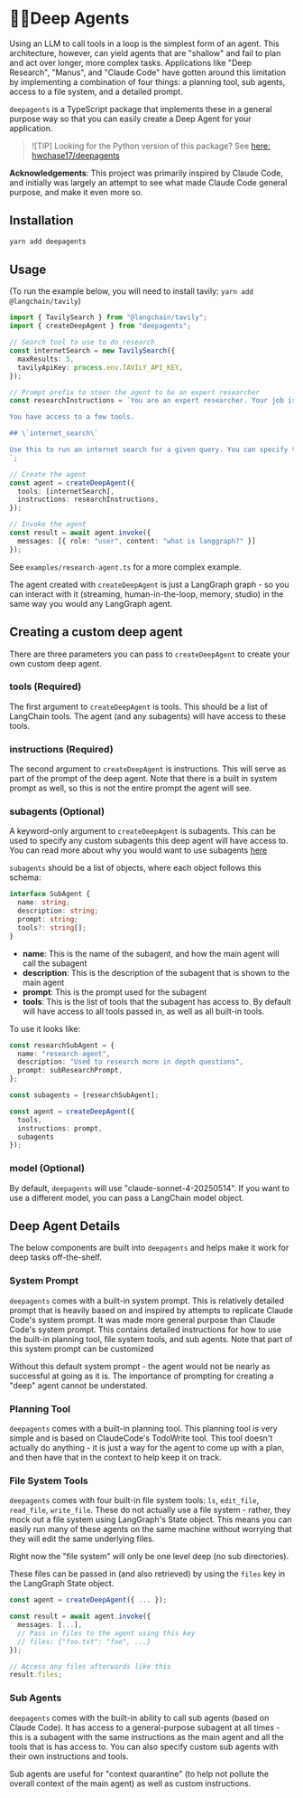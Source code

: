# 🧠🤖Deep Agents

Using an LLM to call tools in a loop is the simplest form of an agent. This architecture, however, can yield agents that are "shallow" and fail to plan and act over longer, more complex tasks. Applications like "Deep Research", "Manus", and "Claude Code" have gotten around this limitation by implementing a combination of four things: a planning tool, sub agents, access to a file system, and a detailed prompt.

`deepagents` is a TypeScript package that implements these in a general purpose way so that you can easily create a Deep Agent for your application.

> ![TIP]
> Looking for the Python version of this package? See [here: hwchase17/deepagents](https://github.com/hwchase17/deepagents)

**Acknowledgements**: This project was primarily inspired by Claude Code, and initially was largely an attempt to see what made Claude Code general purpose, and make it even more so.

## Installation

```bash
yarn add deepagents
```

## Usage

(To run the example below, you will need to install tavily: `yarn add @langchain/tavily`)

```typescript
import { TavilySearch } from "@langchain/tavily";
import { createDeepAgent } from "deepagents";

// Search tool to use to do research
const internetSearch = new TavilySearch({
  maxResults: 5,
  tavilyApiKey: process.env.TAVILY_API_KEY,
});

// Prompt prefix to steer the agent to be an expert researcher
const researchInstructions = `You are an expert researcher. Your job is to conduct thorough research, and then write a polished report.

You have access to a few tools.

## \`internet_search\`

Use this to run an internet search for a given query. You can specify the number of results, the topic, and whether raw content should be included.
`;

// Create the agent
const agent = createDeepAgent({
  tools: [internetSearch],
  instructions: researchInstructions,
});

// Invoke the agent
const result = await agent.invoke({
  messages: [{ role: "user", content: "what is langgraph?" }]
});
```

See `examples/research-agent.ts` for a more complex example.

The agent created with `createDeepAgent` is just a LangGraph graph - so you can interact with it (streaming, human-in-the-loop, memory, studio) in the same way you would any LangGraph agent.

## Creating a custom deep agent

There are three parameters you can pass to `createDeepAgent` to create your own custom deep agent.

### tools (Required)

The first argument to `createDeepAgent` is tools. This should be a list of LangChain tools. The agent (and any subagents) will have access to these tools.

### instructions (Required)

The second argument to `createDeepAgent` is instructions. This will serve as part of the prompt of the deep agent. Note that there is a built in system prompt as well, so this is not the entire prompt the agent will see.

### subagents (Optional)

A keyword-only argument to `createDeepAgent` is subagents. This can be used to specify any custom subagents this deep agent will have access to. You can read more about why you would want to use subagents [here](https://langchain-ai.github.io/deepagents/subagents/)

`subagents` should be a list of objects, where each object follows this schema:

```typescript
interface SubAgent {
  name: string;
  description: string;
  prompt: string;
  tools?: string[];
}
```

- **name**: This is the name of the subagent, and how the main agent will call the subagent
- **description**: This is the description of the subagent that is shown to the main agent
- **prompt**: This is the prompt used for the subagent
- **tools**: This is the list of tools that the subagent has access to. By default will have access to all tools passed in, as well as all built-in tools.

To use it looks like:

```typescript
const researchSubAgent = {
  name: "research-agent",
  description: "Used to research more in depth questions",
  prompt: subResearchPrompt,
};

const subagents = [researchSubAgent];

const agent = createDeepAgent({
  tools,
  instructions: prompt,
  subagents
});
```

### model (Optional)

By default, `deepagents` will use "claude-sonnet-4-20250514". If you want to use a different model, you can pass a LangChain model object.

## Deep Agent Details

The below components are built into `deepagents` and helps make it work for deep tasks off-the-shelf.

### System Prompt

`deepagents` comes with a built-in system prompt. This is relatively detailed prompt that is heavily based on and inspired by attempts to replicate Claude Code's system prompt. It was made more general purpose than Claude Code's system prompt. This contains detailed instructions for how to use the built-in planning tool, file system tools, and sub agents. Note that part of this system prompt can be customized

Without this default system prompt - the agent would not be nearly as successful at going as it is. The importance of prompting for creating a "deep" agent cannot be understated.

### Planning Tool

`deepagents` comes with a built-in planning tool. This planning tool is very simple and is based on ClaudeCode's TodoWrite tool. This tool doesn't actually do anything - it is just a way for the agent to come up with a plan, and then have that in the context to help keep it on track.

### File System Tools

`deepagents` comes with four built-in file system tools: `ls`, `edit_file`, `read_file`, `write_file`. These do not actually use a file system - rather, they mock out a file system using LangGraph's State object. This means you can easily run many of these agents on the same machine without worrying that they will edit the same underlying files.

Right now the "file system" will only be one level deep (no sub directories).

These files can be passed in (and also retrieved) by using the `files` key in the LangGraph State object.

```typescript
const agent = createDeepAgent({ ... });

const result = await agent.invoke({
  messages: [...],
  // Pass in files to the agent using this key
  // files: {"foo.txt": "foo", ...}
});

// Access any files afterwards like this
result.files;
```

### Sub Agents

`deepagents` comes with the built-in ability to call sub agents (based on Claude Code). It has access to a general-purpose subagent at all times - this is a subagent with the same instructions as the main agent and all the tools that is has access to. You can also specify custom sub agents with their own instructions and tools.

Sub agents are useful for "context quarantine" (to help not pollute the overall context of the main agent) as well as custom instructions.
